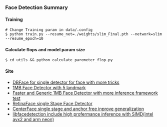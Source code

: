 <!--
 * @Author: your name
 * @Date: 2020-05-23 21:58:08
 * @LastEditTime: 2020-06-04 21:07:16
 * @LastEditors: Please set LastEditors
 * @Description: In User Settings Edit
 * @FilePath: /FaceDetect/README.md
--> 
### Face Detection Summary



#### Training
```
# Change Training param in data/.config
$ python train.py --resume_net=./weights/slim_Final.pth --network=slim --resume_epoch=10
```

#### Calculate flops and model param size
```
$ cd utils && python calculate_paremeter_flop.py
```

#### Site
- [DBFace for single detector for face with more tricks](https://github.com/dlunion/DBFace)
- [1MB Face Detector with 5 landmark](https://github.com/biubug6/Face-Detector-1MB-with-landmark)
- [Faster and Generic 1MB Face Detector with more inference framework test](https://github.com/Linzaer/Ultra-Light-Fast-Generic-Face-Detector-1MB/blob/master/README_CN.md)
- [RetinaFace single Stage Face Detector](https://github.com/deepinsight/insightface/tree/master/RetinaFace)
- [CenterFace single stage and anchor free inprove generalization](https://github.com/Star-Clouds/CenterFace)
- [libfacedetection include high profermance inference with SIMD(intel avx2 and arm neon)](https://github.com/ShiqiYu/libfacedetection)